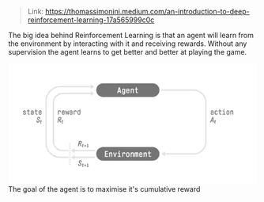 > Link: https://thomassimonini.medium.com/an-introduction-to-deep-reinforcement-learning-17a565999c0c

The big idea behind Reinforcement Learning is that an agent will learn from the environment by interacting with it and receiving rewards. Without any supervision the agent learns to get better and better at playing the game.

![](assets/Screenshot%202024-04-20%20at%2010.21.39%20PM.png)
The goal of the agent is to maximise it's cumulative reward